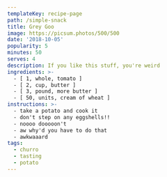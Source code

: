 ```yaml
---
templateKey: recipe-page
path: /simple-snack
title: Grey Goo
image: https://picsum.photos/500/500
date: '2018-10-05'
popularity: 5
minutes: 50
serves: 4
description: If you like this stuff, you're weird
ingredients: >-
  - [ 1, whole, tomato ]
  - [ 2, cup, butter ]
  - [ 3, pound, more butter ]
  - [ 50, units, cream of wheat ]
instructions: >-
  - take a potato and cook it
  - don't step on any eggshells!!
  - noooo dooooon't
  - aw why'd you have to do that
  - awkwaaard
tags:
  - churro
  - tasting
  - potato
---
```

